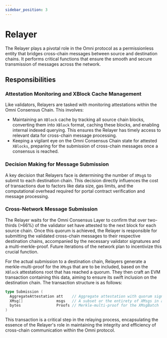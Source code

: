 ```yaml
---
sidebar_position: 3
---
```


# Relayer

The Relayer plays a pivotal role in the Omni protocol as a permissionless entity that bridges cross-chain messages between source and destination chains. It performs critical functions that ensure the smooth and secure transmission of messages across the network.

## Responsibilities

### Attestation Monitoring and XBlock Cache Management

Like validators, Relayers are tasked with monitoring attestations within the Omni Consensus Chain. This involves:

- Maintaining an `XBlock` cache by tracking all source chain blocks, converting them into `XBlock` format, caching these blocks, and enabling internal indexed querying. This ensures the Relayer has timely access to relevant data for cross-chain message processing.
- Keeping a vigilant eye on the Omni Consensus Chain state for attested `XBlocks`, preparing for the submission of cross-chain messages once a consensus is reached.

### Decision Making for Message Submission

A key decision that Relayers face is determining the number of `XMsg`s to submit to each destination chain. This decision directly influences the cost of transactions due to factors like data size, gas limits, and the computational overhead required for portal contract verification and message processing.

### Cross-Network Message Submission

The Relayer waits for the Omni Consensus Layer to confirm that over two-thirds (>66%) of the validator set have attested to the next block for each source chain. Once this quorum is achieved, the Relayer is responsible for submitting the validated cross-chain messages to their respective destination chains, accompanied by the necessary validator signatures and a multi-merkle-proof. Future iterations of the network plan to incentivize this crucial function.

For the actual submission to a destination chain, Relayers generate a merkle-multi-proof for the `XMsg`s that are to be included, based on the `XBlock` attestations root that has reached a quorum. They then craft an EVM transaction containing this data, aiming to ensure its swift inclusion on the destination chain. The transaction structure is as follows:

```go
type Submission (
  AggregateAttestation att    // Aggregate attestation with quorum signatures for a specific validator set.
  XMsg[]               msgs   // A subset or the entirety of XMsgs in a XBlock
  bytes                Proofs // Merkle-multi-proof for the XMsgBatch
)
```

This transaction is a critical step in the relaying process, encapsulating the essence of the Relayer's role in maintaining the integrity and efficiency of cross-chain communication within the Omni protocol.
